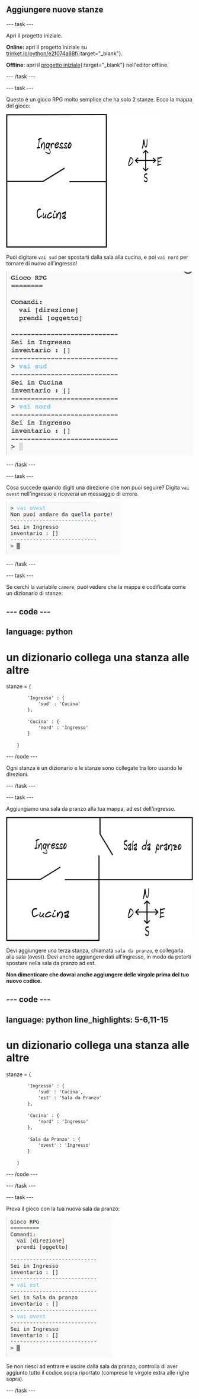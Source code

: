 ## Aggiungere nuove stanze

--- task ---

Apri il progetto iniziale.

**Online:** apri il progetto iniziale su [trinket.io/python/e2f074a88f](https://trinket.io/python/e2f074a88f){:target="_blank"}.

**Offline:** apri il [progetto iniziale](https://rpf.io/p/it-IT/rpg-go){:target="_blank"} nell'editor offline.

--- /task ---

--- task ---

Questo è un gioco RPG molto semplice che ha solo 2 stanze. Ecco la mappa del gioco:

![schermata](images/rpg-map1.png)

Puoi digitare `vai sud` per spostarti dalla sala alla cucina, e poi `vai nord` per tornare di nuovo all'ingresso!

![schermata](images/rpg-controls.png)

--- /task ---

--- task ---

Cosa succede quando digiti una direzione che non puoi seguire? Digita `vai ovest` nell'ingresso e riceverai un messaggio di errore.

![schermata](images/rpg-error.png)

--- /task ---

--- task ---

Se cerchi la variabile `camere`, puoi vedere che la mappa è codificata come un dizionario di stanze:

--- code ---
---
language: python
---

# un dizionario collega una stanza alle altre

stanze = {

            'Ingresso' : {
                'sud' : 'Cucina'
            },
    
            'Cucina' : {
                'nord' : 'Ingresso'
            }
    
        }
    

--- /code ---

Ogni stanza è un dizionario e le stanze sono collegate tra loro usando le direzioni.

--- /task ---

--- task ---

Aggiungiamo una sala da pranzo alla tua mappa, ad est dell'ingresso.

![schermata](images/rpg-dining.png)

Devi aggiungere una terza stanza, chiamata `sala da pranzo`, e collegarla alla sala (ovest). Devi anche aggiungere dati all'ingresso, in modo da poterti spostare nella sala da pranzo ad est.

**Non dimenticare che dovrai anche aggiungere delle virgole prima del tuo nuovo codice.**

--- code ---
---
language: python
line_highlights: 5-6,11-15
---

# un dizionario collega una stanza alle altre
stanze = {

            'Ingresso' : {
                'sud' : 'Cucina',
                'est' : 'Sala da Pranzo'
            },
    
            'Cucina' : {
                'nord' : 'Ingresso'
            },
    
            'Sala da Pranzo' : {
                'ovest' : 'Ingresso'
            }
    
        }
    

--- /code ---

--- /task ---

--- task ---

Prova il gioco con la tua nuova sala da pranzo:

![schermata](images/rpg-dining-test.png)

Se non riesci ad entrare e uscire dalla sala da pranzo, controlla di aver aggiunto tutto il codice sopra riportato (comprese le virgole extra alle righe sopra).

--- /task ---
